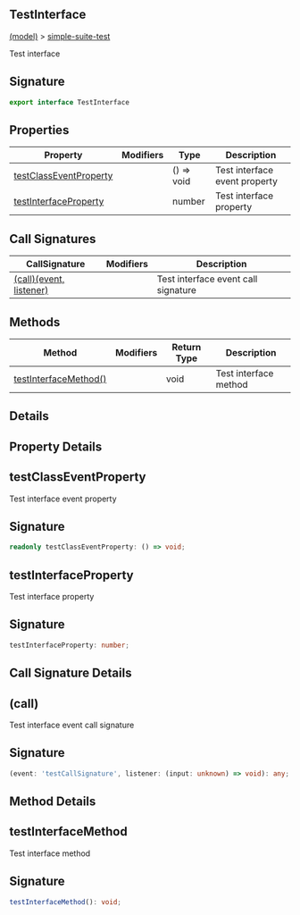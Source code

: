 
## TestInterface

[(model)](docs/index) &gt; [simple-suite-test](docs/simple-suite-test)

Test interface

## Signature

```typescript
export interface TestInterface 
```

## Properties

|  Property | Modifiers | Type | Description |
|  --- | --- | --- | --- |
|  [testClassEventProperty](docs/simple-suite-test/testinterface#testclasseventproperty-PropertySignature) |  | () =&gt; void | Test interface event property |
|  [testInterfaceProperty](docs/simple-suite-test/testinterface#testinterfaceproperty-PropertySignature) |  | number | Test interface property |

## Call Signatures

|  CallSignature | Modifiers | Description |
|  --- | --- | --- |
|  [(call)(event, listener)](docs/simple-suite-test/testinterface#_call_-CallSignature) |  | Test interface event call signature |

## Methods

|  Method | Modifiers | Return Type | Description |
|  --- | --- | --- | --- |
|  [testInterfaceMethod()](docs/simple-suite-test/testinterface#testinterfacemethod-MethodSignature) |  | void | Test interface method |

## Details

## Property Details

## testClassEventProperty

Test interface event property

## Signature

```typescript
readonly testClassEventProperty: () => void;
```

## testInterfaceProperty

Test interface property

## Signature

```typescript
testInterfaceProperty: number;
```

## Call Signature Details

## (call)

Test interface event call signature

## Signature

```typescript
(event: 'testCallSignature', listener: (input: unknown) => void): any;
```

## Method Details

## testInterfaceMethod

Test interface method

## Signature

```typescript
testInterfaceMethod(): void;
```
